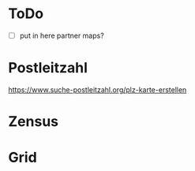 # ToDo

* [ ] put in here partner maps?

# Postleitzahl

https://www.suche-postleitzahl.org/plz-karte-erstellen

# Zensus

# Grid

